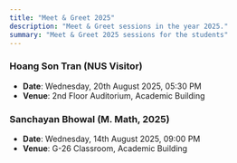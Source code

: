 ```yaml
---
title: "Meet & Greet 2025"
description: "Meet & Greet sessions in the year 2025."
summary: "Meet & Greet 2025 sessions for the students"
---
```


### Hoang Son Tran (NUS Visitor)

- **Date**: Wednesday, 20th August 2025, 05:30 PM
- **Venue**: 2nd Floor Auditorium, Academic Building

### Sanchayan Bhowal (M. Math, 2025)

- **Date**: Wednesday, 14th August 2025, 09:00 PM
- **Venue**: G-26 Classroom, Academic Building
